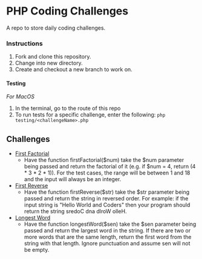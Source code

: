 # PHP Coding Challenges
A repo to store daily coding challenges.

### Instructions
1. Fork and clone this repository.
2. Change into new directory.
3. Create and checkout a new branch to work on.

#### Testing

*For MacOS*

1. In the terminal, go to the route of this repo
2. To run tests for a specific challenge, enter the following:
  `php testing/<challengeName>.php`

## Challenges
- [First Factorial](challenges/firstFactorial.php)
  - Have the function firstFactorial($num) take the $num parameter being passed and return the factorial of it (e.g. if $num = 4, return (4 * 3 * 2 * 1)). For the test cases, the range will be between 1 and 18 and the input will always be an integer.
- [First Reverse](challenges/firstReverse.php)
  - Have the function firstReverse($str) take the $str parameter being passed and return the string in reversed order. For example: if the input string is "Hello World and Coders" then your program should return the string sredoC dna dlroW olleH.
- [Longest Word](challenges/longestWord.php)
  - Have the function longestWord($sen) take the $sen parameter being passed and
  return the largest word in the string. If there are two or more words that
  are the same length, return the first word from the string with that length.
  Ignore punctuation and assume sen will not be empty.
